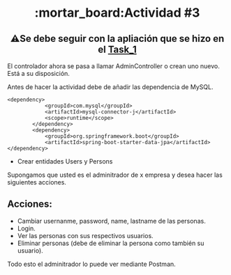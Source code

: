 <h1 align="center"> :mortar_board:Actividad #3</h1>

<h2 align="center"> ⚠️Se debe seguir con la apliación que se hizo en el <a href="https://github.com/JuanJooose/Java_Course/blob/main/Tasks/Task_1.md">Task_1</a> </h2>

El controlador ahora se pasa a llamar AdminController o crean uno nuevo. Está a su disposición.

Antes de hacer la actividad debe de añadir las dependencia de MySQL.

```xml,
<dependency>
			<groupId>com.mysql</groupId>
			<artifactId>mysql-connector-j</artifactId>
			<scope>runtime</scope>
		</dependency>
		<dependency>
			<groupId>org.springframework.boot</groupId>
			<artifactId>spring-boot-starter-data-jpa</artifactId>
</dependency>

```

* Crear entidades Users y Persons

Supongamos que usted es el adminitrador de x empresa y desea hacer las siguientes acciones.

## Acciones:

* Cambiar usernanme, password, name, lastname de las personas. 
* Login.
* Ver las personas con sus respectivos usuarios.
* Eliminar personas (debe de eliminar la persona como también su usuario).

Todo esto el adminitrador lo puede ver mediante Postman.


